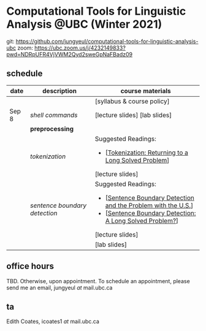 # Computational Tools for Linguistic Analysis @UBC (Winter 2021)

 git: https://github.com/jungyeul/computational-tools-for-linguistic-analysis-ubc
zoom: https://ubc.zoom.us/j/4232149833?pwd=NDRpUFR4VjVWM2Qyd2sweGpNaFBadz09


## schedule
| date |	description	 |course materials |
| ------------ | ------------ | ------------  |
|  |  | [syllabus & course policy] |
| Sep 8 | *shell commands*  |[lecture slides] [lab slides] |
|  | **preprocessing**  | |
|  |  *tokenization*  |  Suggested Readings:  <ul><li>[[Tokenization: Returning to a Long Solved Problem](http://aclweb.org/anthology/P/P12/P12-2074.pdf)]</li></ul> [lecture slides] |
|   | *sentence boundary detection*   |   Suggested Readings:  <ul><li>[[Sentence Boundary Detection and the Problem with the U.S.](http://aclweb.org/anthology/N/N09/N09-2061.pdf)]</li><li>[[Sentence Boundary Detection: A Long Solved Problem?](http://aclweb.org/anthology/C/C12/C12-2096.pdf)]</li></ul> [lecture slides] |
|  |   | [lab slides]|

## office hours
TBD. Otherwise, upon appointment. To schedule an appointment, please send me an email, jungyeul _at_ mail.ubc.ca

## ta
Edith Coates, icoates1 _at_ mail.ubc.ca 

